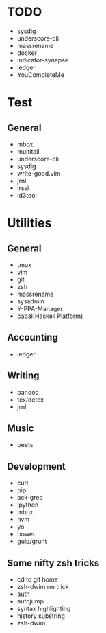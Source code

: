 # TODO
- sysdig
- underscore-cli
- massrename
- docker
- indicator-synapse
- ledger
- YouCompleteMe

# Test
## General
- mbox
- multitail
- underscore-cli
- sysdig
- write-good.vim
- jrnl
- irssi
- id3tool

# Utilities
## General
- tmux
- vim
- git
- zsh
- massrename
- sysadmin
- Y-PPA-Manager
- cabal(Haskell Platform)

## Accounting
- ledger

## Writing
- pandoc
- tex/detex
- jrnl

## Music
- beets

## Development
- curl
- pip
- ack-grep
- ipython
- mbox
- nvm
- yo
- bower
- gulp/grunt

## Some nifty zsh tricks
- cd to git home
- zsh-dwim rm trick
- auth
- autojump
- syntax highlighting
- history substring
- zsh-dwim
